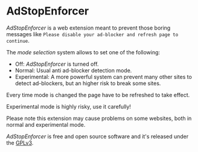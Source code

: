AdStopEnforcer
==============

*AdStopEnforcer* is a web extension meant to prevent those boring messages like `Please disable your ad-blocker and refresh page to continue`.

The *mode selection* system allows to set one of the following:

-   Off: *AdStopEnforcer* is turned off.
-   Normal: Usual anti ad-blocker detection mode.
-   Experimental: A more powerful system can prevent many other sites to detect ad-blockers, but an higher risk to break some sites.

Every time mode is changed the page have to be refreshed to take effect.

Experimental mode is highly risky, use it carefully!

Please note this extension may cause problems on some websites, both in normal and experimental mode.

*AdStopEnforcer* is free and open source software and it's released under the [GPLv3](https://github.com/emilianobovetti/AdStopEnforcer/blob/master/LICENSE).
